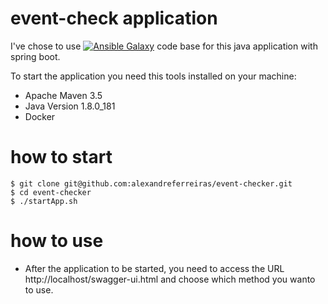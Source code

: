 # event-check application
I've chose to use [![Ansible Galaxy](https://img.shields.io/badge/Clean-Architecture-blue.svg)](https://medium.freecodecamp.org/a-quick-introduction-to-clean-architecture-990c014448d2) code base for this java application with spring boot. 

To start the application you need this tools installed on your machine:
- Apache Maven 3.5
- Java Version 1.8.0_181
- Docker

# how to start
```
$ git clone git@github.com:alexandreferreiras/event-checker.git
$ cd event-checker
$ ./startApp.sh
```

# how to use
- After the application to be started, you need to access the URL http://localhost/swagger-ui.html and choose which method you wanto to use.
